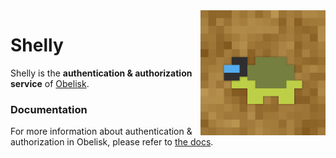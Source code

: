 <!--suppress CheckImageSize -->
<img align="right" src="../res/shelly.png" height="200" width="200" alt="Shelly">

# Shelly

Shelly is the **authentication & authorization service** of [Obelisk](../README.md).

### Documentation

For more information about authentication & authorization in Obelisk, please refer to [the docs](../docs/Authentication.md).